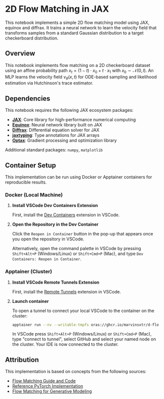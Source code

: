 # 2D Flow Matching in JAX

This notebook implements a simple 2D flow matching model using JAX, equinox and diffrax. It trains a neural network to learn the velocity field that transforms samples from a standard Gaussian distribution to a target checkerboard distribution.

## Overview

This notebook implements flow matching on a 2D checkerboard dataset using an affine probability path $x_t = (1-t) \cdot x_0 + t \cdot x_1$ with $x_0 \sim \mathcal{N}(0, I)$. An MLP learns the velocity field $v_\theta(x, t)$ for ODE-based sampling and likelihood estimation via Hutchinson's trace estimator.

## Dependencies

This notebook requires the following JAX ecosystem packages:

- **[JAX](https://github.com/google/jax)**: Core library for high-performance numerical computing
- **[Equinox](https://github.com/patrick-kidger/equinox)**: Neural network library built on JAX
- **[Diffrax](https://github.com/patrick-kidger/diffrax)**: Differential equation solver for JAX
- **[jaxtyping](https://github.com/google/jaxtyping)**: Type annotations for JAX arrays
- **[Optax](https://github.com/deepmind/optax)**: Gradient processing and optimization library

Additional standard packages: `numpy`, `matplotlib`

## Container Setup

This implementation can be run using Docker or Apptainer containers for reproducible results.

### Docker (Local Machine)

1. **Install VSCode Dev Containers Extension**

   First, install the [Dev Containers](https://marketplace.visualstudio.com/items?itemName=ms-vscode-remote.remote-containers) extension in VSCode.

2. **Open the Repository in the Dev Container**

   Click the `Reopen in Container` button in the pop-up that appears once you open the repository in VSCode.

   Alternatively, open the command palette in VSCode by pressing `Shift+Alt+P` (Windows/Linux) or `Shift+Cmd+P` (Mac), and type `Dev Containers: Reopen in Container`.

### Apptainer (Cluster)

1. **Install VSCode Remote Tunnels Extension**

   First, install the [Remote Tunnels](https://marketplace.visualstudio.com/items?itemName=ms-vscode.remote-server) extension in VSCode.

2. **Launch container**

   To open a tunnel to connect your local VSCode to the container on the cluster:
   
   ```bash
   apptainer run --nv --writable-tmpfs oras://ghcr.io/marvinsxtr/d-flow:latest-sif code tunnel
   ```

   In VSCode press `Shift+Alt+P` (Windows/Linux) or `Shift+Cmd+P` (Mac), type "connect to tunnel", select GitHub and select your named node on the cluster. Your IDE is now connected to the cluster.

## Attribution

This implementation is based on concepts from the following sources:

- [Flow Matching Guide and Code](https://arxiv.org/abs/2412.06264)
- [Reference PyTorch Implementation](https://github.com/facebookresearch/flow_matching/blob/main/examples/2d_flow_matching.ipynb)
- [Flow Matching for Generative Modeling](https://arxiv.org/abs/2210.02747)
